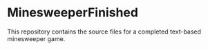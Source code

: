 # MinesweeperFinished
This repository contains the source files for a completed text-based minesweeper game.
